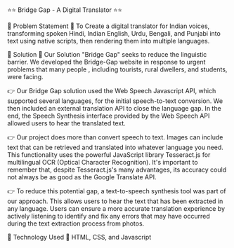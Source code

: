 ⭐⭐ Bridge Gap - A Digital Translator ⭐⭐

🚀 Problem Statement 🚀
To Create a digital translator for Indian voices, transforming spoken Hindi, Indian English, Urdu, Bengali, and Punjabi into text using 
native scripts, then rendering them into multiple languages.

🚀 Solution 🚀
Our Solution "Bridge Gap" seeks to reduce the linguistic barrier. We developed the Bridge-Gap website in response to urgent problems that many people
, including tourists, rural dwellers, and students, were facing.

👉 Our Bridge Gap solution used the Web Speech Javascript API, which supported several languages, for the initial speech-to-text conversion. We then included
an external translation API to close the language gap. In the end, the Speech Synthesis interface provided by the Web Speech API allowed users to hear 
the translated  text.

👉 Our project does more than convert speech to text. Images can include text that can be retrieved and translated into whatever language you need. This functionality uses the powerful JavaScript library Tesseract.js for multilingual OCR (Optical Character Recognition). It's important to remember that, despite Tesseract.js's many advantages, its accuracy could not always be as good as the Google Translate API.

👉 To reduce this potential gap, a text-to-speech synthesis tool was part of our approach. This allows users to hear the text that has been extracted in any language. Users can ensure a more accurate translation experience by actively listening to identify and fix any errors that may have occurred during the text extraction process from photos.

🚀 Technology Used 🚀
HTML, CSS, and Javascript


